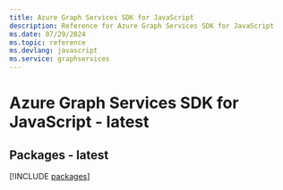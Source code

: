 ```yaml
---
title: Azure Graph Services SDK for JavaScript
description: Reference for Azure Graph Services SDK for JavaScript
ms.date: 07/29/2024
ms.topic: reference
ms.devlang: javascript
ms.service: graphservices
---
```

# Azure Graph Services SDK for JavaScript - latest
## Packages - latest
[!INCLUDE [packages](graph-services-index.md)]